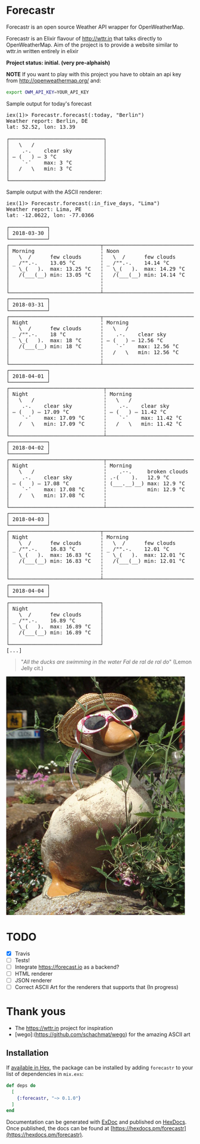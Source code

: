 # Forecastr

Forecastr is an open source Weather API wrapper for OpenWeatherMap.

Forecastr is an Elixir flavour of http://wttr.in that talks directly to OpenWeatherMap.
Aim of the project is to provide a website similar to wttr.in written entirely in elixir

**Project status: initial. (very pre-alphaish)**

**NOTE**
If you want to play with this project you have to obtain an api key from http://openweathermap.org/
and:

```bash
export OWM_API_KEY=YOUR_API_KEY
```

Sample output for today's forecast
<pre>
iex(1)> Forecastr.forecast(:today, "Berlin")
Weather report: Berlin, DE
lat: 52.52, lon: 13.39

┌──────────────────────────────┐
│   \   /                      │
│    .-.    clear sky          │
│ ‒ (   ) ‒ 3 °C               │
│    `-᾿    max: 3 °C          │
│   /   \   min: 3 °C          │
│                              │
└──────────────────────────────┘
</pre>

Sample output with the ASCII renderer:

<pre>
iex(1)> Forecastr.forecast(:in_five_days, "Lima")
Weather report: Lima, PE
lat: -12.0622, lon: -77.0366

┌────────────┐
│ 2018-03-30 │
└────────────┘
┌─────────────────────────────┬─────────────────────────────┬──────────────────────────────┬──────────────────────────────┐
│ Morning                     ╎ Noon                        ╎ Afternoon                    ╎ Evening                      │
│   \  /      few clouds      ╎   \  /      few clouds      ╎   \   /                      ╎   \   /                      │
│ _ /"".-.    13.05 °C        ╎ _ /"".-.    14.14 °C        ╎    .-.    clear sky          ╎    .-.    clear sky          │
│   \_(   ).  max: 13.25 °C   ╎   \_(   ).  max: 14.29 °C   ╎ ‒ (   ) ‒ 22.03 °C           ╎ ‒ (   ) ‒ 21.15 °C           │
│   /(___(__) min: 13.05 °C   ╎   /(___(__) min: 14.14 °C   ╎    `-᾿    max: 22.08 °C      ╎    `-᾿    max: 21.15 °C      │
│                             ╎                             ╎   /   \   min: 22.03 °C      ╎   /   \   min: 21.15 °C      │
│                             ╎                             ╎                              ╎                              │
└─────────────────────────────┴─────────────────────────────┴──────────────────────────────┴──────────────────────────────┘
┌────────────┐
│ 2018-03-31 │
└────────────┘
┌─────────────────────────────┬──────────────────────────────┬──────────────────────────────┬──────────────────────────────┬──────────────────────────────┐
│ Night                       ╎ Morning                      ╎ Noon                         ╎ Afternoon                    ╎ Evening                      │
│   \  /      few clouds      ╎   \   /                      ╎   \   /                      ╎   \   /                      ╎   \   /                      │
│ _ /"".-.    18 °C           ╎    .-.    clear sky          ╎    .-.    clear sky          ╎    .-.    clear sky          ╎    .-.    clear sky          │
│   \_(   ).  max: 18 °C      ╎ ‒ (   ) ‒ 12.56 °C           ╎ ‒ (   ) ‒ 12.87 °C           ╎ ‒ (   ) ‒ 21.88 °C           ╎ ‒ (   ) ‒ 20.75 °C           │
│   /(___(__) min: 18 °C      ╎    `-᾿    max: 12.56 °C      ╎    `-᾿    max: 12.87 °C      ╎    `-᾿    max: 21.88 °C      ╎    `-᾿    max: 20.75 °C      │
│                             ╎   /   \   min: 12.56 °C      ╎   /   \   min: 12.87 °C      ╎   /   \   min: 21.88 °C      ╎   /   \   min: 20.75 °C      │
│                             ╎                              ╎                              ╎                              ╎                              │
└─────────────────────────────┴──────────────────────────────┴──────────────────────────────┴──────────────────────────────┴──────────────────────────────┘
┌────────────┐
│ 2018-04-01 │
└────────────┘
┌──────────────────────────────┬──────────────────────────────┬──────────────────────────────┬──────────────────────────────┬──────────────────────────────┐
│ Night                        ╎ Morning                      ╎ Noon                         ╎ Afternoon                    ╎ Evening                      │
│   \   /                      ╎   \   /                      ╎   \   /                      ╎   \   /                      ╎   \   /                      │
│    .-.    clear sky          ╎    .-.    clear sky          ╎    .-.    clear sky          ╎    .-.    clear sky          ╎    .-.    clear sky          │
│ ‒ (   ) ‒ 17.09 °C           ╎ ‒ (   ) ‒ 11.42 °C           ╎ ‒ (   ) ‒ 12.17 °C           ╎ ‒ (   ) ‒ 21.52 °C           ╎ ‒ (   ) ‒ 20.62 °C           │ 
│    `-᾿    max: 17.09 °C      ╎    `-᾿    max: 11.42 °C      ╎    `-᾿    max: 12.17 °C      ╎    `-᾿    max: 21.52 °C      ╎    `-᾿    max: 20.62 °C      │
│   /   \   min: 17.09 °C      ╎   /   \   min: 11.42 °C      ╎   /   \   min: 12.17 °C      ╎   /   \   min: 21.52 °C      ╎   /   \   min: 20.62 °C      │
│                              ╎                              ╎                              ╎                              ╎                              │
└──────────────────────────────┴──────────────────────────────┴──────────────────────────────┴──────────────────────────────┴──────────────────────────────┘
┌────────────┐
│ 2018-04-02 │
└────────────┘
┌──────────────────────────────┬────────────────────────────────┬───────────────────────────────┬───────────────────────────────┬───────────────────────────────────┐
│ Night                        ╎ Morning                        ╎ Noon                          ╎ Afternoon                     ╎ Evening                           │
│   \   /                      ╎    .--.     broken clouds      ╎ _`/"".-.                      ╎ _`/"".-.                      ╎    .--.     scattered clouds      │
│    .-.    clear sky          ╎ .-(    ).   12.9 °C            ╎  ,\_(   ).  light rain        ╎  ,\_(   ).  light rain        ╎ .-(    ).   19.67 °C              │
│ ‒ (   ) ‒ 17.08 °C           ╎ (___.__)__) max: 12.9 °C       ╎  /(___(__)  14.13 °C          ╎  /(___(__)  20.12 °C          ╎ (___.__)__) max: 19.67 °C         │
│    `-᾿    max: 17.08 °C      ╎             min: 12.9 °C       ╎    ʻ ʻ ʻ ʻ  max: 14.13 °C     ╎    ʻ ʻ ʻ ʻ  max: 20.12 °C     ╎             min: 19.67 °C         │
│   /   \   min: 17.08 °C      ╎                                ╎    ʻ ʻ ʻ ʻ  min: 14.13 °C     ╎    ʻ ʻ ʻ ʻ  min: 20.12 °C     ╎                                   │
│                              ╎                                ╎                               ╎                               ╎                                   │
└──────────────────────────────┴────────────────────────────────┴───────────────────────────────┴───────────────────────────────┴───────────────────────────────────┘
┌────────────┐
│ 2018-04-03 │
└────────────┘
┌─────────────────────────────┬─────────────────────────────┬──────────────────────────────┬───────────────────────────────────┬───────────────────────────────┐
│ Night                       ╎ Morning                     ╎ Noon                         ╎ Afternoon                         ╎ Evening                       │
│   \  /      few clouds      ╎   \  /      few clouds      ╎   \   /                      ╎    .--.     scattered clouds      ╎ _`/"".-.                      │
│ _ /"".-.    16.83 °C        ╎ _ /"".-.    12.01 °C        ╎    .-.    clear sky          ╎ .-(    ).   21.27 °C              ╎  ,\_(   ).  light rain        │
│   \_(   ).  max: 16.83 °C   ╎   \_(   ).  max: 12.01 °C   ╎ ‒ (   ) ‒ 12.74 °C           ╎ (___.__)__) max: 21.27 °C         ╎  /(___(__)  19.7 °C           │
│   /(___(__) min: 16.83 °C   ╎   /(___(__) min: 12.01 °C   ╎    `-᾿    max: 12.74 °C      ╎             min: 21.27 °C         ╎    ʻ ʻ ʻ ʻ  max: 19.7 °C      │
│                             ╎                             ╎   /   \   min: 12.74 °C      ╎                                   ╎    ʻ ʻ ʻ ʻ  min: 19.7 °C      │
│                             ╎                             ╎                              ╎                                   ╎                               │
└─────────────────────────────┴─────────────────────────────┴──────────────────────────────┴───────────────────────────────────┴───────────────────────────────┘ 
┌────────────┐
│ 2018-04-04 │
└────────────┘
┌─────────────────────────────┐
│ Night                       │
│   \  /      few clouds      │
│ _ /"".-.    16.89 °C        │
│   \_(   ).  max: 16.89 °C   │
│   /(___(__) min: 16.89 °C   │
│                             │
└─────────────────────────────┘
[...]
</pre>


> "*All the ducks are swimming in the water
> Fal de ral de ral do*" (Lemon Jelly cit.)

![duck with sunglasses](duck_with_sunglasses.jpg)

# TODO
- [X] Travis
- [ ] Tests!
- [ ] Integrate https://forecast.io as a backend?
- [ ] HTML renderer
- [ ] JSON renderer
- [ ] Correct ASCII Art for the renderers that supports that (In progress)

# Thank yous

* The https://wttr.in project for inspiration
* [wego]:(https://github.com/schachmat/wego) for the amazing ASCII art

## Installation

If [available in Hex](https://hex.pm/docs/publish), the package can be installed
by adding `forecastr` to your list of dependencies in `mix.exs`:

```elixir
def deps do
  [
    {:forecastr, "~> 0.1.0"}
  ]
end
```

Documentation can be generated with [ExDoc](https://github.com/elixir-lang/ex_doc)
and published on [HexDocs](https://hexdocs.pm). Once published, the docs can
be found at [https://hexdocs.pm/forecastr](https://hexdocs.pm/forecastr).

